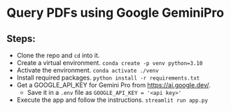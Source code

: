 # Query PDFs using Google GeminiPro
## Steps:
- Clone the repo and `cd` into it.
- Create a virtual environment. `conda create -p venv python=3.10`
- Activate the environment. `conda activate ./venv`
- Install required packages. `python install -r requirements.txt`
- Get a GOOGLE_API_KEY for Gemini Pro from https://ai.google.dev/.
  - Save it in a `.env` file as `GOOGLE_API_KEY = '<api key>'`
- Execute the app and follow the instructions. `streamlit run app.py`

